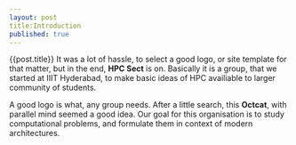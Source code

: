 ```yaml
---
layout: post
title:Introduction
published: true
---
```


{{post.title}}
It was a lot of hassle, to select a good logo, or site template for that matter, but in
the end, **HPC Sect** is on. Basically it is a group, that we started at IIIT Hyderabad,
to make basic ideas of HPC availiable to larger community of students. 

A good logo is what, any group needs. After a little search, this **Octcat**, with parallel
mind seemed a good idea. Our goal for this organisation is to study computational problems, and
formulate them in context of modern architectures.
